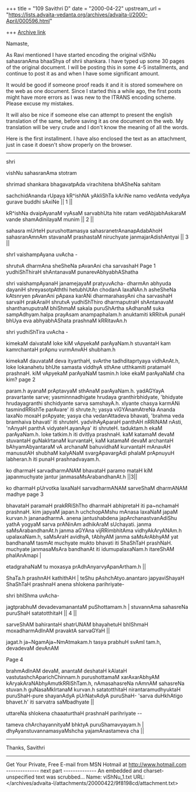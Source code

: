 +++
title = "109 Savithri D"
date = "2000-04-22"
upstream_url = "https://lists.advaita-vedanta.org/archives/advaita-l/2000-April/000596.html"

+++
[Archive link](https://lists.advaita-vedanta.org/archives/advaita-l/2000-April/000596.html)

Namaste,

As Ravi mentioned I have started encoding the original viShNu sahasranAma
bhaaShya of shrii shankara.  I have typed up some 30 pages of the original
document.  I will be posting this in some 4-5 installments, and continue to
post it as and when I have some significant amount.

It would be good if someone proof reads it and it is stored somewhere on the
web as one document.  Since I started this a while ago, the first posts
might have more errors as I was new to the ITRANS encoding scheme.  Please
excuse my mistakes.

It will also be nice if someone else can attempt to present the english
translation of the same, before saving it as one document on the web.  My
translation will be very crude and I don't know the meaning of all the
words.

Here is the first installment. I have also enclosed the text as an
attachment, just in case it doesn't show properly on the browser.


--------------------------------------------------------------------

shri

vishNu sahasranAma stotram

shrimad shankara bhagavatpAda virachitena
bhASheNa sahitam


sachchidAnanda rUpaya kR^ishNA yAkliShTa kAriNe
namo vedAnta vedyAya gurave buddhi sAxiNe  || 1 ||

kR^ishNa dvaipAyanaM vyAsaM sarvabhUta hite ratam
vedAbjabhAskaraM vande shamAdinilayaM munim  || 2 ||

sahasra mUrteH purushottamasya sahasranetrAnanapAdabAhoH
sahasranAmnAm stavanaM prashastaM niruchyate janmajarAdishAntyai || 3 ||

shrI vaishampAyana uvAcha -

shrutvA dharmAna sheSheNa
        pAvanAni cha sarvashaH                          Page 1
yudhiShThiraH shAntanavaM
        punarevAbhyabhAShatha

shri vaishampAyanaH janamejayaM pratyuvAcha- dharmAn abhyuda
dayaniH shreyasotpAththi hetubhUtAn chodanA laxaNAn.h asheSheNa
kAtsnryen pAvanAni pApaxa karANi dharmarahasyAni cha sarvashaH
sarvaiH prakAraiH shrutvA yudhiShThiro dharmaputraH shAntanavaM
shanthanuputraM bhiShmaM sakala puruShArtha sAdhanaM suka sampAdhyam.halpa
prayAsam anampaphalam.h anuktamiti kRRitvA punaH bhUya eva abhyabhAShata
prashnaM kRRitavAn.h

shri yudhiShTira uvAcha -

kimekaM daivataM loke
        kiM vApyekaM parAyaNam.h
stuvantaH kam kamrchantaH
        prApnu vurmAnvAH shubham.h

kimekaM dauvataM deva ityarthaH, svArthe tadhditaprtyaya vidhAnAt.h,
loke lokanahetu bhUte samasta viddhyA sthAne utthkamiti pratamaH
prashnaH. kiM vApyekaM parAyaNaM tasmin.h loke ekaM parAyaNaM cha kim?
                page 2

param.h ayanaM prAptavyaM sthAnaM parAyaNam.h. yadAGYayA pravartante
sarve; yasminnnadhigate hrudaya granthirbhidyate, 'bhidyate
hrudayagranthi shchidyante sarva samshayA.h. xIyante chasya karmANi
tasmindRRishTe parAvare' iti shrute.h; yasya viGYAnamAtreNa
Ananda laxaNo moxaH prApyate; yasya cha vedanAttadeva bhavati,
'brahma veda bramhaiva bhavati' iti shruteH. yadvihAyAparaH panthAH
nRRiNAM nAsti, 'nAnyaH panthA vidyateH.ayanAya' iti shruteH.
taduktam.h ekaM parAyaNam.h. loke tatkim.h iti dvitIya prashnaH.
kaM katamaM devaM stuvantaH guNakIrtanaM kurvantaH, kaM katamaM devaM
archantaH bAhyamAbyantaraM vA archanaM bahuvidhaM kurvantaH mAnavAH
manusutAH shubhaM kalyANaM svargApavargAdi phalaM prApnuyuH labheran.h
iti punaH prashnadvayam.h.

ko dharmaH sarvadharmANAM
bhavataH paramo mataH
kiM japanmuchyate jantur
janmasaMsArabandhanAt.h ||3||

ko dharmaH pUrvotka laxaNaH sarvadharmANAM sarveShaM dharmANAM madhye
                page 3

bhavataH paramaH prakRRiShTho dharmaH abhipretaH iti pa~nchamaH prashnaH.
kim japyaM japan.h uchchopAMshu mAnasa laxaNaM japaM kurvan.h jananadharmA.
anena jantushabdena japArchanastvanAdiShu yathA yogyaM sarva prANinAm
adhikAraM sUchayati.  janma saMsArabandhanAt.h  janma aGYAna vijRRimbhitAma
vidhyAkAryANAm.h upalaxaNam.h, saMsAraH avidhyA, tAbhyAM janma saMsArAbhyAM
yat bandhanaM tasmAt muchyate mukto bhavati iti ShaShTaH prashNaH. muchyate
janmasaMsAra bandhanAt iti idumupalaxaNam.h itareShAM phalAnAmapi |

etadgrahaNaM tu moxasya prAdhAnyarvyApanArtham.h ||

ShaTa.h prashnAH kathithAH | teShu pAshchAtyo.anantaro japyaviShayaH
ShaShTaH prashnaH anena shlokena parihriyate-

shri bhIShma uvAcha-

jagtprabhuM devadevamanantaM puShottamam.h |
stuvannAma sahasreNa puruShaH satatotthitaH || 4 ||

sarveShAM bahirantaH shatrUNAM bhayahetuH bhIShmaH moxadharmAdInAM pravaktA
sarvaGYaH ||

jagat.h ja~NgamAja~NmAtmakam.h tasya prabhuH svAmI tam.h, devadevaM devAnAM

Page 4

brahmAdInAM devaM, anantaM deshataH kAlataH vastutashchAparichChinnam.h
purushottamaM xarAxarAbhyAM kAryakAraNAbhyAmutkRRiShTam.h, nAmasahasreNa
nAmnAM sahasreNa stuvan.h guNasaMkIrtanaM kurvan.h satatotthitaH
nirantaramudhyuktaH puruShaH-pure shayanAdyA pUrNatvAdyA puruShaH-
'sarva duHkhAtigo bhavet.h' iti sarvatra saMbadhyate ||

uttareNa  shlokena chaaaturthaH prashnaH parihriyate --

tameva chArchayannityaM bhktyA puruShamavyayam.h |
dhyAyanstuvannamasyaMshcha yajamAnastameva cha ||

-----------------

Thanks,
Savithri

________________________________________________________________________
Get Your Private, Free E-mail from MSN Hotmail at http://www.hotmail.com
-------------- next part --------------
An embedded and charset-unspecified text was scrubbed...
Name: viShNu_1.txt
URL: </archives/advaita-l/attachments/20000422/9f8198cd/attachment.txt>
